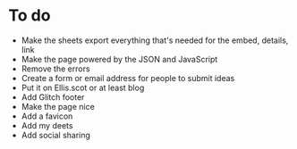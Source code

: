 # To do
* Make the sheets export everything that's needed for the embed, details, link
* Make the page powered by the JSON and JavaScript
* Remove the errors
* Create a form or email address for people to submit ideas
* Put it on Ellis.scot or at least blog
* Add Glitch footer
* Make the page nice
* Add a favicon
* Add my deets
* Add social sharing


